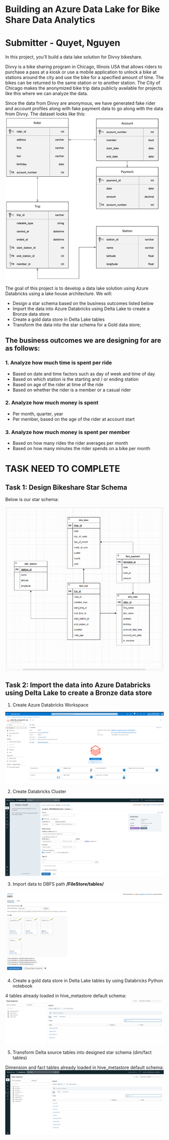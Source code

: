 # Building an Azure Data Lake for Bike Share Data Analytics
# Submitter - Quyet, Nguyen

In this project, you'll build a data lake solution for Divvy bikeshare.

Divvy is a bike sharing program in Chicago, Illinois USA that allows riders to purchase a pass at a kiosk or use a mobile application to unlock a bike at stations around the city and use the bike for a specified amount of time. The bikes can be returned to the same station or to another station. The City of Chicago makes the anonymized bike trip data publicly available for projects like this where we can analyze the data.

Since the data from Divvy are anonymous, we have generated fake rider and account profiles along with fake payment data to go along with the data from Divvy. The dataset looks like this:
<img src="screenshots/data-model.png" alt="data model" width="1000">


The goal of this project is to develop a data lake solution using Azure Databricks using a lake house architecture. We will:
- Design a star schema based on the business outcomes listed below
- Import the data into Azure Databricks using Delta Lake to create a Bronze data store
- Create a gold data store in Delta Lake tables
- Transform the data into the star schema for a Gold data store;

## The business outcomes we are designing for are as follows:
### 1. Analyze how much time is spent per ride
- Based on date and time factors such as day of week and time of day
- Based on which station is the starting and / or ending station
- Based on age of the rider at time of the ride
- Based on whether the rider is a member or a casual rider
### 2. Analyze how much money is spent
- Per month, quarter, year
- Per member, based on the age of the rider at account start
### 3. Analyze how much money is spent per member
- Based on how many rides the rider averages per month
- Based on how many minutes the rider spends on a bike per month

# TASK NEED TO COMPLETE

## Task 1: Design Bikeshare Star Schema

Below is our star schema:

<img src="screenshots/bikeshare_star_schema.png" alt="star model">

## Task 2: Import the data into Azure Databricks using Delta Lake to create a Bronze data store

1. Create Azure Databricks Workspace
<img src="screenshots/databricks_ws.png" alt="databrick">

2. Create Databricks Cluster
<img src="screenshots/Create_Cluster.png" alt="databrick">

3. Import data to DBFS path <b>/FileStore/tables/</b>
<img src="screenshots/DBFS_Step1.png" alt="Dbfs">

4. Create a gold data store in Delta Lake tables by using Databricks Python notebook

4 tables already loaded in hive_metastore default schema:
<img src="screenshots/delta_table_loaded.png" alt="delta table">

5. Transform Delta source tables into designed star schema (dim/fact tables)

Dimension and fact tables already loaded in hive_metastore default schema:
<img src="screenshots/data_transformed.png" alt="star table">


